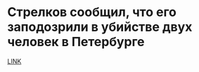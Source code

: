 # Стрелков сообщил, что его заподозрили в убийстве двух человек в Петербурге



[LINK](https://varlamov.ru/1663514.html)